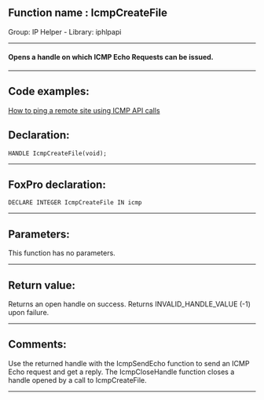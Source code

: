 
## Function name : IcmpCreateFile
Group: IP Helper - Library: iphlpapi    
***  


#### Opens a handle on which ICMP Echo Requests can be issued.

***  


## Code examples:
[How to ping a remote site using ICMP API calls](../../samples/sample_486.md)  

## Declaration:
```foxpro  
HANDLE IcmpCreateFile(void);  
```  
***  


## FoxPro declaration:
```foxpro  
DECLARE INTEGER IcmpCreateFile IN icmp  
```  
***  


## Parameters:
This function has no parameters.  
***  


## Return value:
Returns an open handle on success. Returns INVALID_HANDLE_VALUE (-1) upon failure.  
***  


## Comments:
Use the returned handle with the IcmpSendEcho function to send an ICMP Echo request and get a reply. The IcmpCloseHandle function closes a handle opened by a call to IcmpCreateFile.  
  
***  

